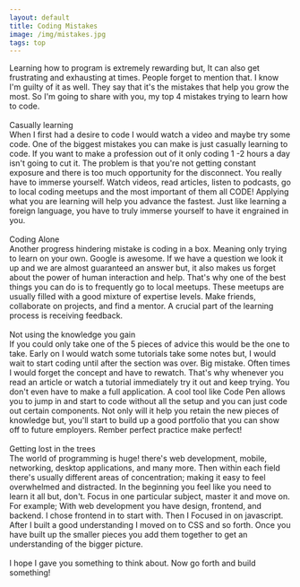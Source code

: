 ```yaml
---
layout: default
title: Coding Mistakes
image: /img/mistakes.jpg
tags: top
---
```


Learning how to program is extremely rewarding but, It can also get frustrating and exhausting at times. People forget to mention that. I know I'm guilty of it as well. They say that it's the mistakes that help you grow the most. So I'm going to share with you, my top 4 mistakes trying to learn how to code.
<br>
<br>
<span class="singleChar"> Casually learning </span>
<br>
When I first had a desire to code I would watch a video and maybe try some code.
One of the biggest mistakes you can make is just casually learning to code. If you want to make a profession out of it only coding 1 -2 hours a day isn't going to cut it. The problem is that you're not getting constant exposure and there is too much opportunity for the disconnect. You really have to immerse yourself. Watch videos, read articles, listen to podcasts, go to local coding meetups and the most important of them all CODE! Applying what you are learning will help you advance the fastest. Just like learning a foreign language, you have to truly immerse yourself to have it engrained in you.
<br>
<br>
<span class="singleChar"> Coding Alone </span>
<br>
Another progress hindering mistake is coding in a box. Meaning only trying to learn on your own. Google is awesome. If we have a question we look it up and we are almost guaranteed an answer but, it also makes us forget about the power of human interaction and help. That's why one of the best things you can do is to frequently go to local meetups. These meetups are usually filled with a good mixture of expertise levels. Make friends, collaborate on projects, and find a mentor. A crucial part of the learning process is receiving feedback.
<br>
<br>
<span class="singleChar"> Not using the knowledge you gain </span>
<br>
If you could only take one of the 5 pieces of advice this would be the one to take. Early on I would watch some tutorials take some notes but, I would wait to start coding until after the section was over. Big mistake. Often times I would forget the concept and have to rewatch. That's why whenever you read an article or watch a tutorial immediately try it out and keep trying. You don't even have to make a full application. A cool tool like Code Pen allows you to jump in and start to code without all the setup and you can just code out certain components. Not only will it help you retain the new pieces of knowledge but, you'll start to build up a good portfolio that you can show off to future employers. Rember perfect practice make perfect!
<br>
<br>
<span class="singleChar"> Getting lost in the trees </span>
<br>
The world of programming is huge! there's web development, mobile, networking, desktop applications, and many more.
Then within each field there's usually different areas of concentration; making it easy to feel overwhelmed and distracted. In the beginning you feel like you need to learn it all but, don't. Focus in one particular subject, master it and move on. For example; With web development you have  design, frontend, and backend. I chose frontend in to start with. Then I Focused in on javascript. After I built a good understanding I moved on to CSS and so forth. Once you have built up the smaller pieces you add them together to get an understanding of the bigger picture.
<br>
<br>
I hope I gave you something to think about. Now go forth and build something!

